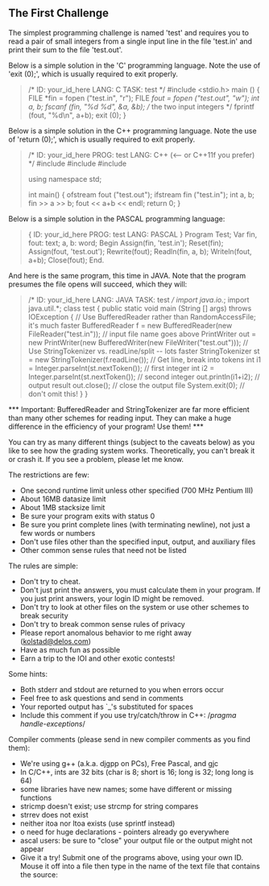 ## The First Challenge

The simplest programming challenge is named 'test' and requires you to read a pair of small integers from a single input line in the file 'test.in' and print their sum to the file 'test.out'.

Below is a simple solution in the 'C' programming language. Note the use of 'exit (0);', which is usually required to exit properly.

>/*
>ID: your_id_here
>LANG: C
>TASK: test
> */
>#include <stdio.h>
>main () {
>	FILE *fin  = fopen ("test.in", "r");
>	FILE *fout = fopen ("test.out", "w");
>	int a, b;
>	fscanf (fin, "%d %d", &a, &b);	/* the two input integers */
>	fprintf (fout, "%d\n", a+b);
>	exit (0);
>}

Below is a simple solution in the C++ programming language. Note the use of 'return (0);', which is usually required to exit properly.

>/*
>ID: your_id_here
>PROG: test
>LANG: C++                  (<-- or C++11f you prefer)
>*/
>#include <iostream>
>#include <fstream>
>#include <string>
>
>using namespace std;
>
>int main() {
>	ofstream fout ("test.out");
>	ifstream fin ("test.in");
>	int a, b;
>	fin >> a >> b;
>	fout << a+b << endl;
>	return 0;
>}

Below is a simple solution in the PASCAL programming language:

>{
>ID: your_id_here
>PROG: test
>LANG: PASCAL
>}
>Program Test;
>Var fin, fout: text;
>    a, b: word;
>Begin
>	Assign(fin, 'test.in'); Reset(fin);
>	Assign(fout, 'test.out'); Rewrite(fout);
>	Readln(fin, a, b);
>	Writeln(fout, a+b);
>	Close(fout);
>End.

And here is the same program, this time in JAVA. Note that the program presumes the file opens will succeed, which they will:
>/*
> ID: your_id_here
> LANG: JAVA
> TASK: test
> */
>import java.io.*;
>import java.util.*;
>class test {
>	public static void main (String [] args) throws IOException {
>		// Use BufferedReader rather than RandomAccessFile; it's much faster
>		BufferedReader f = new BufferedReader(new FileReader("test.in"));
>		// input file name goes above
>		PrintWriter out = new PrintWriter(new BufferedWriter(new FileWriter("test.out")));
>		// Use StringTokenizer vs. readLine/split -- lots faster
>		StringTokenizer st = new StringTokenizer(f.readLine());
>													  // Get line, break into tokens
>		int i1 = Integer.parseInt(st.nextToken());    // first integer
>		int i2 = Integer.parseInt(st.nextToken());    // second integer
>		out.println(i1+i2);                           // output result
>		out.close();                                  // close the output file
>		System.exit(0);                               // don't omit this!
>	}
>}

*** Important: BufferedReader and StringTokenizer are far more efficient than many other schemes for reading input. They can make a huge difference in the efficiency of your program! Use them! ***

You can try as many different things (subject to the caveats below) as you like to see how the grading system works. Theoretically, you can't break it or crash it. If you see a problem, please let me know.

The restrictions are few:

* One second runtime limit unless other specified (700 MHz Pentium III)
* About 16MB datasize limit
* About 1MB stacksize limit
* Be sure your program exits with status 0
* Be sure you print complete lines (with terminating newline), not just a few words or numbers
* Don't use files other than the specified input, output, and auxiliary files
* Other common sense rules that need not be listed

The rules are simple:

* Don't try to cheat.
* Don't just print the answers, you must calculate them in your program. If you just print answers, your login ID might be removed.
* Don't try to look at other files on the system or use other schemes to break security
* Don't try to break common sense rules of privacy
* Please report anomalous behavior to me right away (<kolstad@delos.com>)
* Have as much fun as possible
* Earn a trip to the IOI and other exotic contests!

Some hints:

* Both stderr and stdout are returned to you when errors occur
* Feel free to ask questions and send in comments
* Your reported output has `_'s substituted for spaces
* Include this comment if you use try/catch/throw in C++: /*pragma handle-exceptions*/

Compiler comments (please send in new compiler comments as you find them):

* We're using g++ (a.k.a. djgpp on PCs), Free Pascal, and gjc
* In C/C++, ints are 32 bits (char is 8; short is 16; long is 32; long long is 64)
* some libraries have new names; some have different or missing functions
* stricmp doesn't exist; use strcmp for string compares
* strrev does not exist
* neither itoa nor ltoa exists (use sprintf instead)
* o need for huge declarations - pointers already go everywhere
* ascal users: be sure to "close" your output file or the output might not appear
* Give it a try! Submit one of the programs above, using your own ID. Mouse it off into a file then type in the name of the text file that contains the source:
